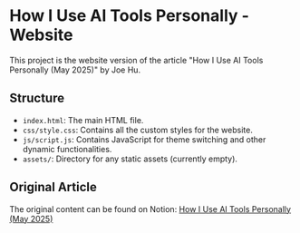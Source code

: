 # How I Use AI Tools Personally - Website

This project is the website version of the article "How I Use AI Tools Personally (May 2025)" by Joe Hu.

## Structure

- `index.html`: The main HTML file.
- `css/style.css`: Contains all the custom styles for the website.
- `js/script.js`: Contains JavaScript for theme switching and other dynamic functionalities.
- `assets/`: Directory for any static assets (currently empty).

## Original Article

The original content can be found on Notion: [How I Use AI Tools Personally (May 2025)](https://hubeiqiao.notion.site/how-i-use-ai-tools-personally?pvs=4) 